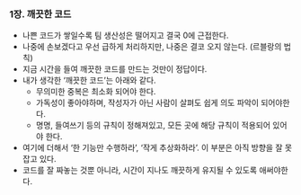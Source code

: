 ### 1장. 깨끗한 코드

- 나쁜 코드가 쌓일수록 팀 생산성은 떨어지고 결국 0에 근접한다.
- 나중에 손보겠다고 우선 급하게 처리하지만, 나중은 결코 오지 않는다. (르블랑의 법칙)
- 지금 시간을 들여 깨끗한 코드를 만드는 것만이 정답이다.
- 내가 생각한 ‘깨끗한 코드’는 아래와 같다.
    - 무의미한 중복은 최소화 되어야 한다.
    - 가독성이 좋아야하며, 작성자가 아닌 사람이 살펴도 쉽게 의도 파악이 되어야한다.
    - 명명, 들여쓰기 등의 규칙이 정해져있고, 모든 곳에 해당 규칙이 적용되어 있어야 한다.
- 여기에 더해서 ‘한 기능만 수행하라’, ‘작게 추상화하라’. 이 부분은 아직 방향을 잘 못 잡고 있다.
- 코드를 잘 짜놓는 것뿐 아니라, 시간이 지나도 깨끗하게 유지될 수 있도록 애써야한다.
